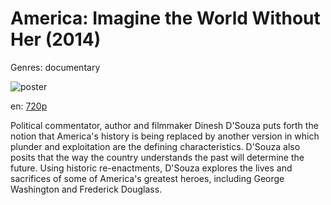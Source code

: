 # America: Imagine the World Without Her (2014)

Genres: documentary

![poster](http://image.tmdb.org/t/p/w500/mJhPl04GScjKhsoeIqvi5hH8yvh.jpg)

en:
  [720p](magnet:?xt=urn:btih:a5a55743e46ea57c06a34a074cfff2f3ee166339&dn=America+Imagine+the+World+Without+Her+%282014%29+720p+BrRip+x264+-+YIFY&tr=udp%3A%2F%2Ftracker.openbittorrent.com%3A80%2Fannounce&tr=udp%3A%2F%2Fglotorrents.pw%3A6969%2Fannounce&tr=udp%3A%2F%2Ftracker.openbittorrent.com%3A80%2Fannounce&tr=udp%3A%2F%2Ftracker.opentrackr.org%3A1337%2Fannounce&tr=udp%3A%2F%2Fzer0day.to%3A1337%2Fannounce&tr=udp%3A%2F%2Ftracker.coppersurfer.tk%3A6969%2Fannounce)
  


Political commentator, author and filmmaker Dinesh D'Souza puts forth the notion that America's history is being replaced by another version in which plunder and exploitation are the defining characteristics. D'Souza also posits that the way the country understands the past will determine the future. Using historic re-enactments, D'Souza explores the lives and sacrifices of some of America's greatest heroes, including George Washington and Frederick Douglass.